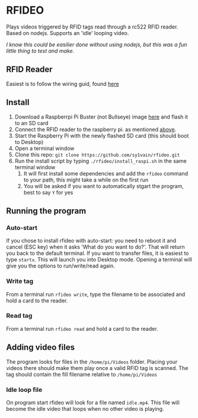 # RFIDEO

Plays videos triggered by RFID tags read through a rc522 RFID reader. Based on nodejs. Supports an 'idle' looping video.

_I know this could be easilier done without using nodejs, but this was a fun little thing to test and make._

## RFID Reader

Easiest is to follow the wiring guid, found [here](https://pimylifeup.com/raspberry-pi-rfid-rc522/)

## Install

1. Download a Raspberrpi Pi Buster (not Bullseye) image [here](https://downloads.raspberrypi.org/raspios_armhf/images/raspios_armhf-2021-05-28/) and flash it to an SD card
2. Connect the RFID reader to the raspberry pi. as mentioned [above](#rfid-reader).
3. Start the Raspberry Pi with the newly flashed SD card (this should boot to Desktop)
4. Open a terminal window
5. Clone this repo: `git clone https://github.com/sy1vain/rfideo.git`
6. Run the install script by typing `./rfideo/install_raspi.sh` in the same terminal window
   1. It will first install some dependencies and add the `rfideo` command to your path, this might take a while on the first run
   2. You will be asked if you want to automatically stgart the program, best to say `Y` for yes

## Running the program

### Auto-start

If you chose to install rfideo with auto-start: you need to reboot it and cancel (ESC key) when it asks 'What do you want to do?'. That will return you back to the default terminal. If you want to transfer files, it is easiest to type `startx`. This will launch you into Desktop mode. Opening a terminal will give you the options to run/write/read again.

### Write tag

From a terminal run `rfideo write`, type the filename to be associated and hold a card to the reader.

### Read tag

From a terminal run `rfideo read` and hold a card to the reader.

## Adding video files

The program looks for files in the `/home/pi/Videos` folder. Placing your videos there should make them play once a valid RFID tag is scanned. The tag should contain the fill filename relative to `/home/pi/Videos`

### Idle loop file

On program start rfideo will look for a file named `idle.mp4`. This file will become the idle video that loops when no other video is playing.
